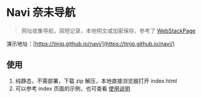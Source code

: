 # Navi 奈未导航

> 网址收集导航，简短记录，本地明文或加密保存，参考了 [WebStackPage](https://github.com/WebStackPage/WebStackPage.github.io)


演示地址：[https://tinjq.github.io/navi/](https://tinjq.github.io/navi/)



## 使用

1. 纯静态，不需部署，下载 zip 解压，本地直接浏览器打开 index.html
2. 可以参考 index 页面的示例，也可查看 <a href="https://tinjq.github.io/navi/pages/instructions.html" target="_blank">使用说明</a>

